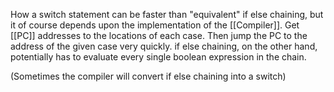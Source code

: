 How a switch statement can be faster than "equivalent" if else chaining, but it of course depends upon the implementation of the [[Compiler]].
Get [[PC]] addresses to the locations of each case. Then jump the PC to the address of the given case very quickly. if else chaining, on the other hand, potentially has to evaluate every single boolean expression in the chain.

(Sometimes the compiler will convert if else chaining into a switch)